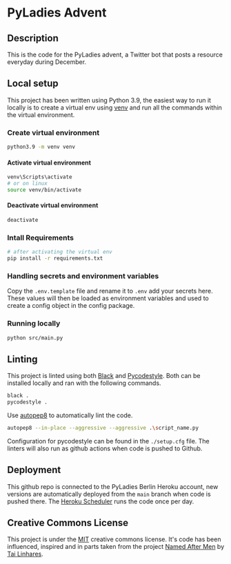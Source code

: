 # PyLadies Advent

## Description

This is the code for the PyLadies advent, a Twitter bot that posts a resource everyday during December.

## Local setup

This project has been written using Python 3.9, the easiest way to run it locally is to create a virtual env using [venv](https://docs.python.org/3/library/venv.html) and run all the commands within the virtual environment.

### Create virtual environment

```sh
python3.9 -m venv venv
```

#### Activate virtual environment

```sh
venv\Scripts\activate
# or on linux
source venv/bin/activate
```

#### Deactivate virtual environment

```sh
deactivate
```

### Intall Requirements

```sh
# after activating the virtual env
pip install -r requirements.txt
```

### Handling secrets and environment variables

Copy the `.env.template` file and rename it to `.env` add your secrets here. These values will then be loaded as environment variables and used to create a config object in the config package.

### Running locally

```sh
python src/main.py
```

## Linting

This project is linted using both [Black](https://pypi.org/project/black/) and [Pycodestyle](https://pypi.org/project/pycodestyle/). Both can be installed locally and ran with the following commands.

```sh
black .
pycodestyle .
```

Use [autopep8](https://pypi.org/project/autopep8/) to automatically lint the code.

```sh
autopep8 --in-place --aggressive --aggressive .\script_name.py
```

Configuration for pycodestyle can be found in the `./setup.cfg` file. The linters will also run as github actions when code is pushed to Github.

## Deployment

This github repo is connected to the PyLadies Berlin Heroku account, new versions are automatically deployed from the `main` branch when code is pushed there. The [Heroku Scheduler](https://devcenter.heroku.com/articles/scheduler) runs the code once per day.

## Creative Commons License
This project is under the [MIT](./LINCENSE) creative commons license. It's code has been influenced, inspired and in parts taken from the project [Named After Men](https://github.com/TaiLinhares/named-after-men) by [Tai Linhares](https://github.com/TaiLinhares).